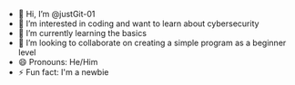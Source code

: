 - 👋 Hi, I’m @justGit-01
- 👀 I’m interested in coding and want to learn about cybersecurity
- 🌱 I’m currently learning the basics
- 💞️ I’m looking to collaborate on creating a simple program as a beginner level
- 😄 Pronouns: He/Him
- ⚡ Fun fact: I'm a newbie

<!---
justGit-01/justGit-01 is a ✨ special ✨ repository because its `README.md` (this file) appears on your GitHub profile.
You can click the Preview link to take a look at your changes.
--->
